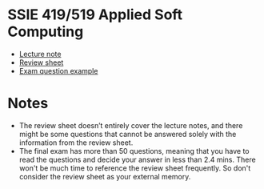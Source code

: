 # SSIE 419/519 Applied Soft Computing

- [Lecture note](https://skojaku-classroom.notion.site/Applied-Soft-Computing-4902112081a5430abfb2471f4c03e6a1?pvs=74)
- [Review sheet](review-sheet.md)
- [Exam question example](exam-examples.md)

# Notes
- The review sheet doesn’t entirely cover the lecture notes, and there might be some questions that cannot be answered solely with the information from the review sheet.
- The final exam has more than 50 questions, meaning that you have to read the questions and decide your answer in less than 2.4 mins. There won't be much time to reference the review sheet frequently. So don't consider the review sheet as your external memory. 
